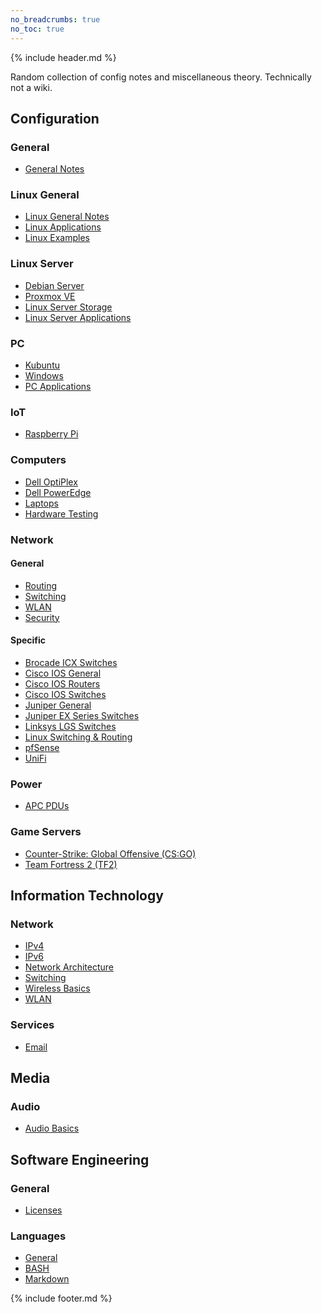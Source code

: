 ```yaml
---
no_breadcrumbs: true
no_toc: true
---
```

{% include header.md %}

Random collection of config notes and miscellaneous theory. Technically not a wiki.

## Configuration

### General

- [General Notes](config/general/general/)

### Linux General

- [Linux General Notes](config/linux-general/general/)
- [Linux Applications](config/linux-general/applications/)
- [Linux Examples](config/linux-general/examples/)

### Linux Server

- [Debian Server](config/linux-server/debian/)
- [Proxmox VE](config/linux-server/proxmox-ve/)
- [Linux Server Storage](config/linux-server/storage/)
- [Linux Server Applications](config/linux-server/applications/)

### PC

- [Kubuntu](config/pc/kubuntu/)
- [Windows](config/pc/windows/)
- [PC Applications](config/pc/applications/)

### IoT

- [Raspberry Pi](config/iot/raspberry-pi/)

### Computers

- [Dell OptiPlex](config/computers/dell-optiplex/)
- [Dell PowerEdge](config/computers/dell-poweredge/)
- [Laptops](config/computers/laptops/)
- [Hardware Testing](config/computers/testing/)

### Network

#### General

- [Routing](config/network/routing/)
- [Switching](config/network/switching/)
- [WLAN](config/network/wlan/)
- [Security](config/network/security/)

#### Specific

- [Brocade ICX Switches](config/network/brocade-icx/)
- [Cisco IOS General](config/network/cisco-ios-general/)
- [Cisco IOS Routers](config/network/cisco-ios-routers/)
- [Cisco IOS Switches](config/network/cisco-ios-switches/)
- [Juniper General](config/network/juniper-general/)
- [Juniper EX Series Switches](config/network/juniper-ex/)
- [Linksys LGS Switches](config/network/linksys-lgs/)
- [Linux Switching & Routing](config/network/linux/)
- [pfSense](config/network/pfsense/)
- [UniFi](config/network/unifi/)

### Power

- [APC PDUs](config/power/apc-pdus/)

### Game Servers

- [Counter-Strike: Global Offensive (CS:GO)](config/game-servers/csgo/)
- [Team Fortress 2 (TF2)](config/game-servers/tf2/)

## Information Technology

### Network

- [IPv4](it/network/ipv4/)
- [IPv6](it/network/ipv6/)
- [Network Architecture](it/network/architecture/)
- [Switching](it/network/switching/)
- [Wireless Basics](it/network/wireless-basics/)
- [WLAN](it/network/wlan/)

### Services

- [Email](it/services/email/)

## Media

### Audio

- [Audio Basics](media/audio/basics/)

## Software Engineering

### General

- [Licenses](se/general/licenses/)

### Languages

- [General](se/langs/general/)
- [BASH](se/langs/bash/)
- [Markdown](se/langs/markdown/)

<!--
## External Resources

- [My miscellaneous configs and scripts](https://github.com/HON95/configs)
- [My miscellaneous code snippets and dev scripts](https://github.com/HON95/code)
- [My miscellaneous Ansible playbooks](https://github.com/HON95/ansible-playbooks)
-->

{% include footer.md %}
